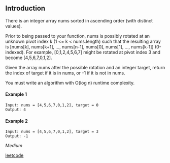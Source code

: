 ## Introduction

There is an integer array nums sorted in ascending order (with distinct values).

Prior to being passed to your function, nums is possibly rotated at an unknown pivot index k (1 <= k < nums.length) such that the resulting array is [nums[k], nums[k+1], ..., nums[n-1], nums[0], nums[1], ..., nums[k-1]] (0-indexed). For example, [0,1,2,4,5,6,7] might be rotated at pivot index 3 and become [4,5,6,7,0,1,2].

Given the array nums after the possible rotation and an integer target, return the index of target if it is in nums, or -1 if it is not in nums.

You must write an algorithm with O(log n) runtime complexity.

#### Example 1

```
Input: nums = [4,5,6,7,0,1,2], target = 0
Output: 4
```
#### Example 2

```
Input: nums = [4,5,6,7,0,1,2], target = 3
Output: -1
```

*Medium*

[leetcode](https://leetcode.com/problems/search-in-rotated-sorted-array/)